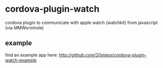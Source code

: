 # cordova-plugin-watch
cordova plugin to communicate with apple watch (watchkit) from javascript (via MMWormhole)

## example
find an example app here: http://github.com/20steps/cordova-plugin-watch-example
